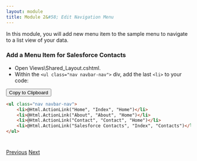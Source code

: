 ```yaml
---
layout: module
title: Module 2&#58; Edit Navigation Menu
---
```


In this module, you will add new menu item to the sample menu to navigate to a list view of your data.

### Add a Menu Item for Salesforce Contacts

- Open Views\Shared\_Layout.cshtml.
- Within the ```<ul class="nav navbar-nav">``` div, add the last ```<li>``` to your code:

<button id="click2copy" data-clipboard-target="clipdata">Copy to Clipboard</button>

```html
<ul class="nav navbar-nav">
    <li>@Html.ActionLink("Home", "Index", "Home")</li>
    <li>@Html.ActionLink("About", "About", "Home")</li>
    <li>@Html.ActionLink("Contact", "Contact", "Home")</li>
    <li>@Html.ActionLink("Salesforce Contacts", "Index", "Contacts")</li> 
</ul>
```



<div style="display: none;" id="clipdata">
<ul class="nav navbar-nav">
    <li>@Html.ActionLink("Home", "Index", "Home")</li>
    <li>@Html.ActionLink("About", "About", "Home")</li>
    <li>@Html.ActionLink("Contact", "Contact", "Home")</li>
    <li>@Html.ActionLink("Salesforce Contacts", "Index", "Contacts")</li> 
</ul>
</div>


<div class="row" style="margin-top:40px;">
<div class="col-sm-12">
<a href="mvc_controller.html" class="btn btn-default"><i class="glyphicon glyphicon-chevron-left"></i> Previous</a>
<a href="index-list-view.html" class="btn btn-default pull-right">Next <i class="glyphicon glyphicon-chevron-right"></i></a>
</div>
</div>
